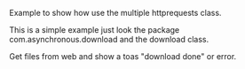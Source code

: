 Example to show how use the multiple httprequests class.

This is a simple example just look the package com.asynchronous.download and the download class.

Get files from web and show a toas "download done" or error.